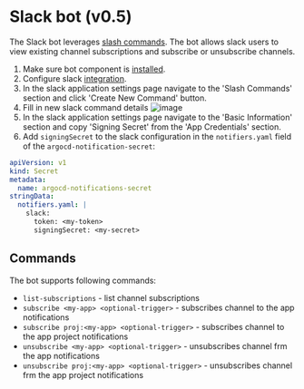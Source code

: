 # Slack bot (v0.5)

The Slack bot leverages [slash commands](https://api.slack.com/interactivity/slash-commands). The bot allows slack users
to view existing channel subscriptions and subscribe or unsubscribe channels.

1. Make sure bot component is [installed](./bot.md).
1. Configure slack [integration](../services/slack.md).
1. In the slack application settings page navigate to the 'Slash Commands' section and click 'Create New Command' button.
1. Fill in new slack command details
![image](https://user-images.githubusercontent.com/426437/75645798-2e022480-5bfc-11ea-8682-5ce362bdcc9a.png)
1. In the slack application settings page navigate to the 'Basic Information' section and copy 'Signing Secret' from the 'App Credentials' section.
1. Add `signingSecret` to the slack configuration in the `notifiers.yaml` field of the `argocd-notification-secret`:
```yaml
apiVersion: v1
kind: Secret
metadata:
  name: argocd-notifications-secret
stringData:
  notifiers.yaml: |
    slack:
      token: <my-token>
      signingSecret: <my-secret>
```

## Commands

The bot supports following commands:

* `list-subscriptions` - list channel subscriptions
* `subscribe <my-app> <optional-trigger>` - subscribes channel to the app notifications
* `subscribe proj:<my-app> <optional-trigger>` - subscribes channel to the app project notifications
* `unsubscribe <my-app> <optional-trigger>` - unsubscribes channel frm the app notifications
* `unsubscribe proj:<my-app> <optional-trigger>` - unsubscribes channel frm the app project notifications